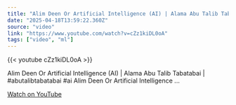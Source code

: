 ```yaml
---
title: "Alim Deen Or Artificial Intelligence (AI) | Alama Abu Talib Tabatabai | #abutalibtabatabai #ai"
date: "2025-04-18T13:59:22.360Z"
source: "video"
link: "https://www.youtube.com/watch?v=cZz1kiDL0oA"
tags: ["video", "ml"]
---
```


{{< youtube cZz1kiDL0oA >}}

Alim Deen Or Artificial Intelligence (AI) | Alama Abu Talib Tabatabai | #abutalibtabatabai #ai Alim Deen Or Artificial Intelligence ...

[Watch on YouTube](https://www.youtube.com/watch?v=cZz1kiDL0oA)

